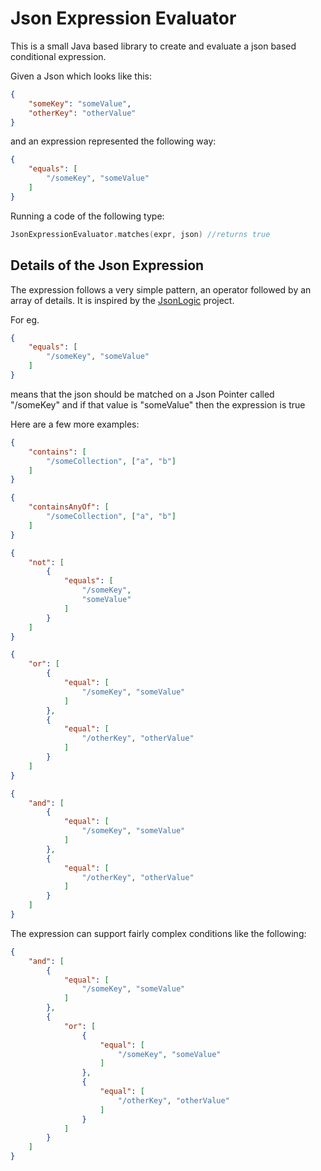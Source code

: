 # Json Expression Evaluator

This is a small Java based library to create and evaluate a json based conditional expression. 

Given a Json which looks like this:

```json
{
    "someKey": "someValue",
    "otherKey": "otherValue"
}
```

and an expression represented the following way:

```json
{
    "equals": [
        "/someKey", "someValue"
    ]
}
```

Running a code of the following type:

```kotlin
JsonExpressionEvaluator.matches(expr, json) //returns true
```


## Details of the Json Expression

The expression follows a very simple pattern, an operator followed by an array of details. It is inspired 
by the [JsonLogic](http://jsonlogic.com/) project.

For eg. 
```json
{
    "equals": [
        "/someKey", "someValue"
    ]
}
```
means that the json should be matched on a Json Pointer called "/someKey" and if that value is "someValue" then the expression is true

Here are a few more examples:
```json
{
    "contains": [
        "/someCollection", ["a", "b"]
    ]
}
```

```json
{
    "containsAnyOf": [
        "/someCollection", ["a", "b"]
    ]
}
```

```json
{
    "not": [
        {
            "equals": [
                "/someKey",
                "someValue"
            ]
        }
    ]
}
```

```json
{
    "or": [
        {
            "equal": [
                "/someKey", "someValue"
            ]
        },
        {
            "equal": [
                "/otherKey", "otherValue"
            ]
        }
    ]
}
```

```json
{
    "and": [
        {
            "equal": [
                "/someKey", "someValue"
            ]
        },
        {
            "equal": [
                "/otherKey", "otherValue"
            ]
        }
    ]
}
```

The expression can support fairly complex conditions like the following:
```json
{
    "and": [
        {
            "equal": [
                "/someKey", "someValue"
            ]
        },
        {
            "or": [
                {
                    "equal": [
                        "/someKey", "someValue"
                    ]
                },
                {
                    "equal": [
                        "/otherKey", "otherValue"
                    ]
                }
            ]
        }
    ]
}
```
